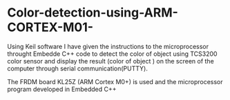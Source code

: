 # Color-detection-using-ARM-CORTEX-M01-

Using Keil software I have given the instructions to the microprocessor throught Embedde C++ code to detect the
color of object using TCS3200 color sensor and display the result (color of object ) on the screen of the
computer through serial communication(PUTTY).

The FRDM board KL25Z (ARM Cortex M0+) is used and the microprocessor program developed in Embedded C++
